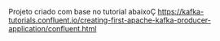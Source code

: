 Projeto criado com base no tutorial abaixoÇ
https://kafka-tutorials.confluent.io/creating-first-apache-kafka-producer-application/confluent.html